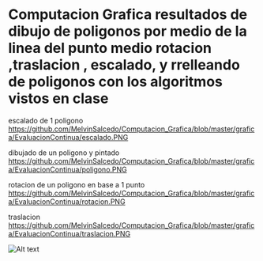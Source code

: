 # Computacion Grafica resultados de dibujo de poligonos por medio de la linea del punto medio rotacion ,traslacion , escalado, y rrelleando de poligonos con los algoritmos vistos en clase

escalado de 1 poligono
https://github.com/MelvinSalcedo/Computacion_Grafica/blob/master/grafica/EvaluacionContinua/escalado.PNG


dibujado de un poligono y pintado
https://github.com/MelvinSalcedo/Computacion_Grafica/blob/master/grafica/EvaluacionContinua/poligono.PNG

rotacion de un poligono en base a  1 punto 
https://github.com/MelvinSalcedo/Computacion_Grafica/blob/master/grafica/EvaluacionContinua/rotacion.PNG

traslacion
https://github.com/MelvinSalcedo/Computacion_Grafica/blob/master/grafica/EvaluacionContinua/traslacion.PNG

![Alt text](relative/C:\Users\Z\Documents\GitHub\Computacion_Grafica\grafica\EvaluacionContinua/to/escalado.png?raw=true "Title")
